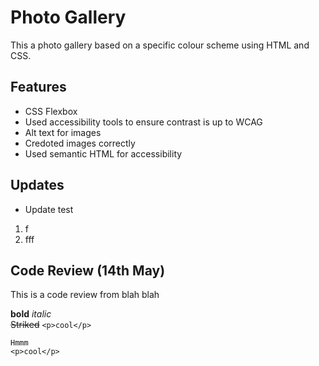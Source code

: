 # Photo Gallery
<!-- This is a photo gallery that showcases my use of CSS Flexbox and alt text. -->

This a photo gallery based on a specific colour scheme using HTML and CSS.

## Features
- CSS Flexbox
- Used accessibility tools to ensure contrast is up to WCAG
- Alt text for images
- Credoted images correctly
- Used semantic HTML for accessibility
<!-- - Used media queries to make page responsive -->

## Updates
- Update test

1. f
2. fff

## Code Review (14th May)
This is a code review from blah blah

**bold**
*italic*<br>
~~Striked~~
`<p>cool</p>`

```
Hmmm
<p>cool</p>
```

<!-- # First lvl
## Second lvl
### Third lvl 

Title
Overview
Features
Updates/Version history-->